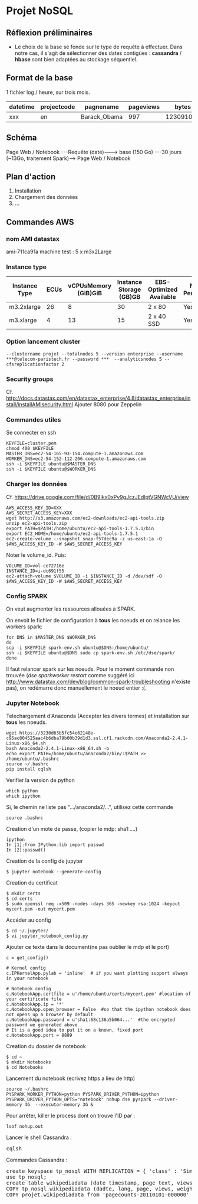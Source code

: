 # Projet NoSQL
## Réflexion préliminaires
- Le choix de la base se fonde sur le type de requête à effectuer. 
Dans notre cas, il s'agit de sélectionner des dates contigües :
 **cassandra** / **hbase** sont bien adaptées au stockage séquentiel.

## Format de la base
1 fichier log / heure, sur trois mois.

|datetime | projectcode | pagnename | pageviews | bytes |
|---|---|---|---|---|
|xxx      | en          | Barack_Obama | 997 | 123091092|

## Schéma

Page Web / Notebook ---Requête (date)---> base (150 Go) ---30 jours (~13Go, traitement Spark)--> Page Web / Notebook
                      
## Plan d'action
1. Installation 
2. Chargement des données
3. ...

## Commandes AWS
### nom AMI datastax
ami-711ca91a
machine test :  5 x m3x2Large
### Instance type
|Instance Type | ECUs | vCPUsMemory (GiB)GiB | Instance Storage (GB)GB | EBS-Optimized Available | Network Performance |
| --- | --- | --- | --- | --- | --- |
| m3.2xlarge | 26 | 8 | 30 | 2 x 80 | Yes | High |
| m3.xlarge | 4 | 13 | 15 | 2 x 40 SSD | Yes | High |

### Option lancement cluster
```
--clustername projet --totalnodes 5 --version enterprise --username ***@telecom-paristech.fr --password ***  --analyticsnodes 5 --cfsreplicationfactor 2
```

### Security groups
Cf. http://docs.datastax.com/en/datastax_enterprise/4.8/datastax_enterprise/install/installAMIsecurity.html
Ajouter 8080 pour Zeppelin


### Commandes utiles
Se connecter en ssh
```
KEYFILE=cluster.pem
chmod 400 $KEYFILE
MASTER_DNS=ec2-54-165-93-154.compute-1.amazonaws.com
WORKER_DNS=ec2-54-152-112-206.compute-1.amazonaws.com
ssh -i $KEYFILE ubuntu@$MASTER_DNS
ssh -i $KEYFILE ubuntu@$WORKER_DNS
```

### Charger les données
Cf. https://drive.google.com/file/d/0B9Ikx0xPv9gJczJEdlptVGNWcVU/view
```
AWS_ACCESS_KEY_ID=XXX
AWS_SECRET_ACCESS_KEY=XXX
wget http://s3.amazonaws.com/ec2-downloads/ec2-api-tools.zip
unzip ec2-api-tools.zip
export PATH=$PATH:/home/ubuntu/ec2-api-tools-1.7.5.1/bin
export EC2_HOME=/home/ubuntu/ec2-api-tools-1.7.5.1
ec2-create-volume --snapshot snap-f57dec9a -z us-east-1a -O $AWS_ACCESS_KEY_ID -W $AWS_SECRET_ACCESS_KEY
```

Noter le volume_id. Puis:
```
VOLUME_ID=vol-ce72716e 
INSTANCE_ID=i-dc691f55
ec2-attach-volume $VOLUME_ID -i $INSTANCE_ID -d /dev/sdf -O $AWS_ACCESS_KEY_ID -W $AWS_SECRET_ACCESS_KEY
```

### Config SPARK
On veut augmenter les ressources allouées à SPARK.   

On envoit le fichier de configuration à **tous** les noeuds et on 
relance les workers spark:
```
for DNS in $MASTER_DNS $WORKER_DNS
do
scp -i $KEYFILE spark-env.sh ubuntu@$DNS:/home/ubuntu/
ssh -i $KEYFILE ubuntu@$DNS sudo cp spark-env.sh /etc/dse/spark/
done
```
Il faut relancer spark sur les noeuds. Pour le moment commande non trouvée (*dse sparkworker restart* comme suggéré ici http://www.datastax.com/dev/blog/common-spark-troubleshooting n'existe pas), on redémarre donc manuellement le noeud entier :(.





### Jupyter Notebook
Telechargement d'Anaconda (Accepter les divers termes) et installation sur **tous** les noeuds.
```
wget https://3230d63b5fc54e62148e-c95ac804525aac4b6dba79b00b39d1d3.ssl.cf1.rackcdn.com/Anaconda2-2.4.1-Linux-x86_64.sh
bash Anaconda2-2.4.1-Linux-x86_64.sh -b
echo export PATH=/home/ubuntu/anaconda2/bin/:$PATH >> /home/ubuntu/.bashrc
source ~/.bashrc
pip install cqlsh
```
Verifier la version de python
```
which python
which ipython
```
Si, le chemin ne liste pas ".../anaconda2/...", utilisez cette commande
```
source .bashrc
```
Creation d'un mote de passe, (copier le mdp: sha1:....)
```
ipython
In [1]:from IPython.lib import passwd
In [2]:passwd()
```
Creation de la config de jupyter
```
$ jupyter notebook --generate-config
```
Creation du certificat
```
$ mkdir certs
$ cd certs
$ sudo openssl req -x509 -nodes -days 365 -newkey rsa:1024 -keyout mycert.pem -out mycert.pem
```
Accéder au config
```
$ cd ~/.jupyter/
$ vi jupyter_notebook_config.py
```
Ajouter ce texte dans le document(ne pas oublier le mdp et le port)

```
c = get_config()

# Kernel config
c.IPKernelApp.pylab = 'inline'  # if you want plotting support always in your notebook

# Notebook config
c.NotebookApp.certfile = u'/home/ubuntu/certs/mycert.pem' #location of your certificate file
c.NotebookApp.ip = '*'
c.NotebookApp.open_browser = False  #so that the ipython notebook does not opens up a browser by default
c.NotebookApp.password = u'sha1:68c136a5b064...'  #the encrypted password we generated above
# It is a good idea to put it on a known, fixed port
c.NotebookApp.port = 8889
```

Creation du dossier de notebook
```
$ cd ~
$ mkdir Notebooks
$ cd Notebooks
```

Lancement du notebook (ecrivez https a lieu de http)
```
source ~/.bashrc
PYSPARK_WORKER_PYTHON=python PYSPARK_DRIVER_PYTHON=ipython PYSPARK_DRIVER_PYTHON_OPTS="notebook" nohup dse pyspark --driver-memory 4G  --executor-memory 3G &
```

Pour arrêter, killer le process dont on trouve l'ID par :
```
lsof nohup.out
```



Lancer le shell Cassandra :
<pre>
cqlsh
</pre>


Commandes Cassandra :
<pre>
create keyspace tp_nosql WITH REPLICATION = { 'class' : 'SimpleStrategy', 'replication_factor' : 2 };
use tp_nosql;
create table wikipediadata (date timestamp, page text, views bigint, lang text, PRIMARY KEY (date, lang, page)) ;
COPY tp_nosql.wikipediadata (dadte, lang, page, views, weights) FROM pagecounts-20110101-000000 WITH DELIMITER = ' ';
COPY projet.wikipediadata from 'pagecounts-20110101-000000' WITH DELIMITER = ' ';
</pre>


                                                     
